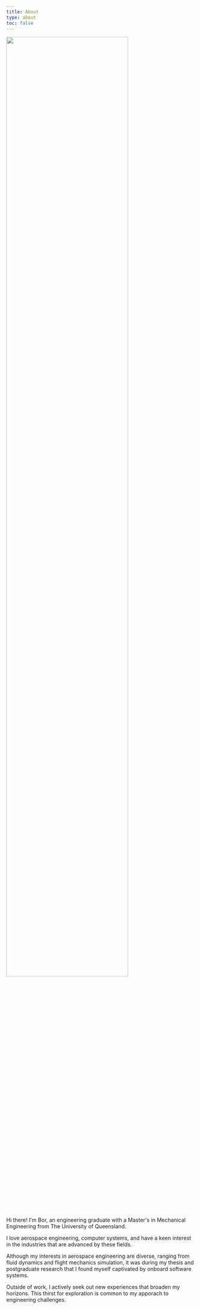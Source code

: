 ```yaml
---
title: About
type: about
toc: false
---
```


<img src="/images/about-photo.jpg" width=80%>

Hi there! I'm Bor, an engineering graduate with a Master's in Mechanical Engineering from The University of Queensland. 

I love aerospace engineering, computer systems, and have a keen interest in the industries that are advanced by these fields.

Although my interests in aerospace engineering are diverse, ranging from fluid dynamics and flight mechanics simulation, it was during my thesis and postgraduate research that I found myself captivated by onboard software systems.

Outside of work, I actively seek out new experiences that broaden my horizons. This thirst for exploration is common to my apporach to engineering challenges.

